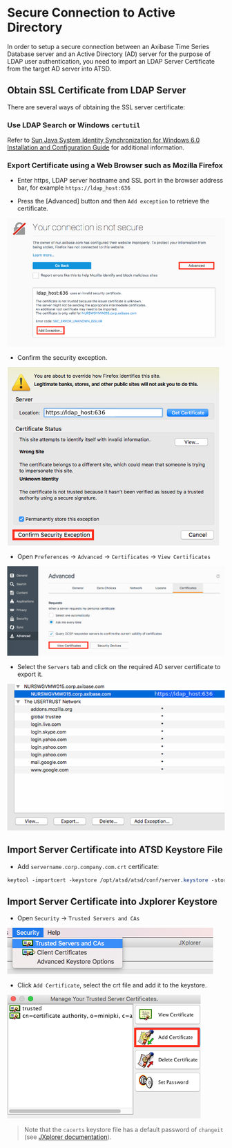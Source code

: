# Secure Connection to Active Directory 

In order to setup a secure connection between an Axibase Time Series Database server and an Active Directory (AD) server for the purpose of LDAP user authentication, you need to import an LDAP Server Certificate from the target AD server into ATSD.

## Obtain SSL Certificate from LDAP Server

There are several ways of obtaining the SSL server certificate:

### Use LDAP Search or Windows `certutil`

Refer to [Sun Java System Identity Synchronization for Windows 6.0 Installation and Configuration Guide](https://docs.oracle.com/cd/E19656-01/821-0422/aarjd/index.html) for additional information.

### Export Certificate using a Web Browser such as Mozilla Firefox 

* Enter https, LDAP server hostname and SSL port in the browser address bar, for example `https://ldap_host:636`

* Press the [Advanced] button and then `Add exception` to retrieve the certificate.

![](resources/add_exception.png)

* Confirm the security exception.

![](resources/confirm_exception.png)

* Open `Preferences` -> `Advanced` -> `Certificates` -> `View Certificates` 

![](resources/view_certificates.png)

* Select the `Servers` tab and click on the required AD server certificate to export it.

![](resources/cert&export.png)

## Import Server Certificate into ATSD Keystore File

* Add `servername.corp.company.com.crt` certificate: 


```css
keytool -importcert -keystore /opt/atsd/atsd/conf/server.keystore -storepass atsd_sec_pwd -keyalg "RSA" -trustcacerts -file servername.corp.company.com.crt
```

## Import Server Certificate into Jxplorer Keystore

* Open `Security` -> `Trusted Servers and CAs`

![](resources/security.png)

* Click `Add Certificate`, select the crt file and add it to the keystore.

![](resources/add_cert.png)

> Note that the `cacerts` keystore file has a default password of `changeit` (see [JXplorer documentation](http://jxplorer.org/help/Setting_a_Keystore_Password.htm)).